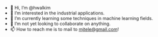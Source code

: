 - 👋 Hi, I’m @hwalkim
- 👀 I’m interested in the industrial applications.
- 🌱 I’m currently learning some techniques in machine learning fields.
- 💞️ I’m not yet looking to collaborate on anything. 
- 📫 How to reach me is to mail to mjtele@gmail.com!

<!---
hwalkim/hwalkim is a ✨ special ✨ repository because its `README.md` (this file) appears on your GitHub profile.
You can click the Preview link to take a look at your changes.
--->
